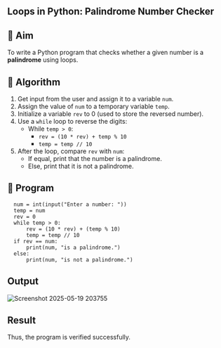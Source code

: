 ## Loops in Python: Palindrome Number Checker

## 🎯 Aim
To write a Python program that checks whether a given number is a **palindrome** using loops.

## 🧠 Algorithm
1. Get input from the user and assign it to a variable `num`.
2. Assign the value of `num` to a temporary variable `temp`.
3. Initialize a variable `rev` to 0 (used to store the reversed number).
4. Use a `while` loop to reverse the digits:
   - While `temp > 0`:
     - `rev = (10 * rev) + temp % 10`
     - `temp = temp // 10`
5. After the loop, compare `rev` with `num`:
   - If equal, print that the number is a palindrome.
   - Else, print that it is not a palindrome.

## 🧾 Program
      num = int(input("Enter a number: "))
      temp = num
      rev = 0
      while temp > 0:
          rev = (10 * rev) + (temp % 10)
          temp = temp // 10
      if rev == num:
          print(num, "is a palindrome.")
      else:
          print(num, "is not a palindrome.")

## Output
![Screenshot 2025-05-19 203755](https://github.com/user-attachments/assets/b7b92375-03fd-4f14-ba5d-4a6a203e388d)

## Result
Thus, the program is verified successfully.
